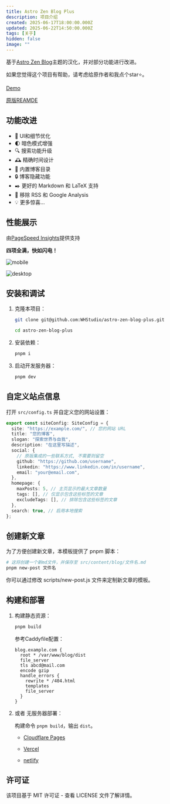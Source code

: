 ```yaml
---
title: Astro Zen Blog Plus
description: 项目介绍
created: 2025-06-17T18:00:00.000Z
updated: 2025-06-22T14:50:00.000Z
tags: [关于]
hidden: false
image: ""
---
```


基于[Astro Zen Blog](https://github.com/larry-xue/astro-zen-blog)主题的汉化，并对部分功能进行改进。

如果您觉得这个项目有帮助，请考虑给原作者和我点个star⭐️。

[Demo](https://azbp.netlify.app/)

[原版REAMDE](https://github.com/larry-xue/astro-zen-blog/blob/main/docs/README_CN.md)

## 功能改进

- 🎨 UI和细节优化
- 🌓 暗色模式增强
- 🔍 搜索功能升级
- 🕰️ 精确时间设计
- 📇 内置博客目录
- 🔒 博客隐藏功能
- ✒️ 更好的 Markdown 和 LaTeX 支持
- 🚮 移除 RSS 和 Google Analysis
- 💡 更多惊喜...

## 性能展示

由[PageSpeed Insights](https://pagespeed.web.dev/)提供支持

**四项全满，快如闪电！**

![mobile](https://290f154.webp.li/202506150505513.png)

![desktop](https://290f154.webp.li/202506150507214.png)

## 安装和调试

1. 克隆本项目：

   ```bash
   git clone git@github.com:WHStudio/astro-zen-blog-plus.git
   ```

   ```bash
   cd astro-zen-blog-plus
   ```

2. 安装依赖：

   ```bash
   pnpm i
   ```

3. 启动开发服务器：

   ```bash
   pnpm dev
   ```

## 自定义站点信息

打开 `src/config.ts` 并自定义您的网站设置：

```typescript
export const siteConfig: SiteConfig = {
  site: "https://example.com/", // 您的网站 URL
  title: "您的博客",
  slogan: "探索世界与自我",
  description: "在这里写描述",
  social: {
    // 原版集成的一些联系方式, 不需要则留空
    github: "https://github.com/username",
    linkedin: "https://www.linkedin.com/in/username",
    email: "your@email.com",
  },
  homepage: {
    maxPosts: 5, // 主页显示的最大文章数量
    tags: [], // 仅显示包含这些标签的文章
    excludeTags: [], // 排除包含这些标签的文章
  },
  search: true, // 启用本地搜索
};
```

## 创建新文章

为了方便创建新文章，本模板提供了 pnpm 脚本：

```bash
# 这将创建一个新md文件，并保存至 src/content/blog/文件名.md
pnpm new-post 文件名
```

你可以通过修改 scripts/new-post.js 文件来定制新文章的模板。

## 构建和部署

1. 构建静态资源：

   ```bash
   pnpm build
   ```

   参考Caddyfile配置：
   ```caddyfile
   blog.example.com {
     root * /var/www/blog/dist
     file_server
     tls abcd@mail.com
     encode gzip
     handle_errors {
       rewrite * /404.html
       templates
       file_server
     }
   }
   ```

3. 或者 无服务器部署：

   构建命令 `pnpm build`，输出 `dist`。

   - [Cloudflare Pages](https://pages.cloudflare.com/)

   - [Vercel](https://vercel.com/)

   - [netlify](https://netlify.com/)

## 许可证

该项目基于 MIT 许可证 - 查看 LICENSE 文件了解详情。

